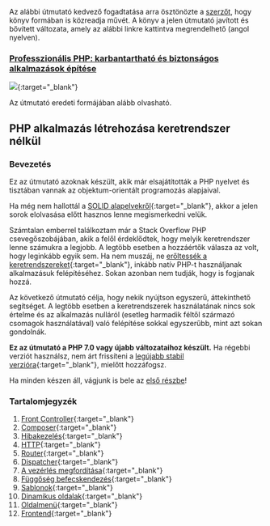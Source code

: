 Az alábbi útmutató kedvező fogadtatása arra ösztönözte a [szerzőt](https://github.com/PatrickLouys), hogy könyv formában is közreadja művét. A könyv a jelen útmutató javított és bővített változata, amely az alábbi linkre kattintva megrendelhető (angol nyelven).

### [Professzionális PHP: karbantartható és biztonságos alkalmazások építése](http://patricklouys.com/professional-php/)

![](http://patricklouys.com/img/professional-php-thumb.png){:target="_blank"}

Az útmutató eredeti formájában alább olvasható.

## PHP alkalmazás létrehozása keretrendszer nélkül

### Bevezetés

Ez az útmutató azoknak készült, akik már elsajátították a PHP nyelvet és tisztában vannak az objektum-orientált programozás alapjaival.

Ha még nem hallottál a [SOLID alapelvekről](https://www.refaktor.hu/tiszta-kod-5-resz-a-s-o-l-i-d-alapelvek/){:target="_blank"}, akkor a jelen sorok elolvasása előtt hasznos lenne megismerkedni velük.

Számtalan emberrel találkoztam már a Stack Overflow PHP csevegőszobájában, akik a felől érdeklődtek, hogy melyik keretrendszer lenne számukra a legjobb. A legtöbb esetben a hozzáértők válasza az volt, hogy leginkább egyik sem. Ha nem muszáj, ne [erőltessék a keretrendszereket](http://legyes.hu/hu/post/miert-nem-hasznalok-php-frameworkot/){:target="_blank"}, inkább natív PHP-t használjanak alkalmazásuk felépítéséhez. Sokan azonban nem tudják, hogy is fogjanak hozzá.

Az következő útmutató célja, hogy nekik nyújtson egyszerű, áttekinthető segítséget. A legtöbb esetben a keretrendszerek használatának nincs sok értelme és az alkalmazás nulláról (esetleg harmadik féltől származó csomagok használatával) való felépítése sokkal egyszerűbb, mint azt sokan gondolnák.

**Ez az útmutató a PHP 7.0 vagy újabb változataihoz készült.** Ha régebbi verziót használsz, nem árt frissíteni a [legújabb stabil verzióra](http://php.net/downloads.php){:target="_blank"}, mielőtt hozzáfogsz.

Ha minden készen áll, vágjunk is bele az [első részbe](01-front-controller.md)!

### Tartalomjegyzék

1. [Front Controller](01-front-controller.md){:target="_blank"}
2. [Composer](02-composer.md){:target="_blank"}
3. [Hibakezelés](03-error-handler.md){:target="_blank"}
4. [HTTP](04-http.md){:target="_blank"}
5. [Router](05-router.md){:target="_blank"}
6. [Dispatcher](06-dispatching-to-a-class.md){:target="_blank"}
7. [A vezérlés megfordítása](07-inversion-of-control.md){:target="_blank"}
8. [Függőség befecskendezés](08-dependency-injector.md){:target="_blank"}
9. [Sablonok](09-templating.md){:target="_blank"}
10. [Dinamikus oldalak](10-dynamic-pages.md){:target="_blank"}
11. [Oldalmenü](11-page-menu.md){:target="_blank"}
12. [Frontend](12-frontend.md){:target="_blank"}
